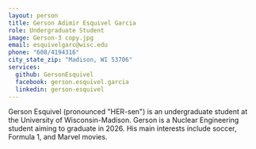 ```yaml
---
layout: person
title: Gerson Adimir Esquivel Garcia
role: Undergraduate Student
image: Gerson-3 copy.jpg
email: esquivelgarc@wisc.edu
phone: "608/4194316"
city_state_zip: "Madison, WI 53706"
services:
  github: GersonEsquivel
  facebook: gerson.esquivel.garcia
  linkedin: gerson-esquivel
---
```


Gerson Esquivel (pronounced "HER-sen") is an undergraduate student at the
University of Wisconsin-Madison. Gerson is a Nuclear Engineering student aiming to graduate
in 2026. His main interests include soccer, Formula 1, and Marvel movies. 
